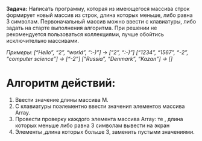 **Задача:**
 Написать программу, которая из имеющегося массива строк формирует новый массив из строк, длина которых меньше, либо равна 3 символам. Первоначальный массив можно ввести с клавиатуры, либо задать на старте выполнения алгоритма. При решении не рекомендуется пользоваться коллекциями, лучше обойтись исключительно массивами.

*Примеры: [“Hello”, “2”, “world”, “:-)”] → [“2”, “:-)”] [“1234”, “1567”, “-2”, “computer science”] → [“-2”]  [“Russia”, “Denmark”, “Kazan”] → []*

# Алгоритм действий:

1. Ввести значение  длины массива  М.
2. С клавиатуры поэлементно ввести значения элементов массива Array.
3. Провести проверку каждого элемента массива Array: те , длина которых меньше либо равна 3 символам вывести на экран
4. Элементы ,длина которых больше 3, заменить пустыми значениями.

